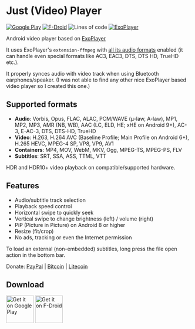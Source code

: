 # Just (Video) Player

[![Google Play](https://img.shields.io/endpoint?color=green&logoColor=green&url=https%3A%2F%2Fplayshields.herokuapp.com%2Fplay%3Fi%3Dcom.brouken.player%26l%3DGoogle%2520Play%26m%3Dv%24version)](https://play.google.com/store/apps/details?id=com.brouken.player)
[![F-Droid](https://img.shields.io/f-droid/v/com.brouken.player)](https://f-droid.org/packages/com.brouken.player/)
![Lines of code](https://img.shields.io/tokei/lines/github/moneytoo/Player)
[![ExoPlayer](https://img.shields.io/badge/ExoPlayer-v2.12.2-007ec6)](https://github.com/google/ExoPlayer)

Android video player based on [ExoPlayer](https://github.com/google/ExoPlayer)

It uses ExoPlayer's ``extension-ffmpeg`` with [all its audio formats](https://exoplayer.dev/supported-formats.html#ffmpeg-extension) enabled (it can handle even special formats like AC3, EAC3, DTS, DTS HD, TrueHD etc.).

It properly synces audio with video track when using Bluetooth earphones/speaker. (I was not able to find any other nice ExoPlayer based video player so I created this one.)

## Supported formats

 * **Audio**: Vorbis, Opus, FLAC, ALAC, PCM/WAVE (μ-law, A-law), MP1, MP2, MP3, AMR (NB, WB), AAC (LC, ELD, HE; xHE on Android 9+), AC-3, E-AC-3, DTS, DTS-HD, TrueHD
 * **Video**: H.263, H.264 AVC (Baseline Profile; Main Profile on Android 6+), H.265 HEVC, MPEG-4 SP, VP8, VP9, AV1
 * **Containers**: MP4, MOV, WebM, MKV, Ogg, MPEG-TS, MPEG-PS, FLV
 * **Subtitles**: SRT, SSA, ASS, TTML, VTT

HDR and HDR10+ video playback on compatible/supported hardware.

## Features

 * Audio/subtitle track selection
 * Playback speed control
 * Horizontal swipe to quickly seek
 * Vertical swipe to change brightness (left) / volume (right)
 * PiP (Picture in Picture) on Android 8 or higher
 * Resize (fit/crop)
 * No ads, tracking or even the Internet permission

To load an external (non-embedded) subtitles, long press the file open action in the bottom bar.

Donate: [PayPal](https://paypal.me/MarcelDopita) | [Bitcoin](bitcoin:BC1Q9U2EZGSNUG995FV0M4VAXA90UJJWLUCP78W4N0) | [Litecoin](litecoin:LLZ3fULGwxbs6W9Vf7gtu1EjZvviCka7zP)

## Download

[<img src="https://play.google.com/intl/en_us/badges/static/images/badges/en_badge_web_generic.png" alt="Get it on Google Play" height="75">](https://play.google.com/store/apps/details?id=com.brouken.player)
[<img src="https://fdroid.gitlab.io/artwork/badge/get-it-on.png" alt="Get it on F-Droid" height="75">](https://f-droid.org/packages/com.brouken.player/)
